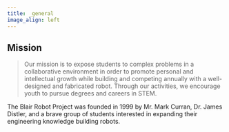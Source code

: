 ```yaml
---
title: _general
image_align: left
---
```


## Mission
> Our mission is to expose students to complex problems in a collaborative environment in order to promote personal and intellectual growth while building and competing annually with a well-designed and fabricated robot. Through our activities, we encourage youth to pursue degrees and careers in STEM.

The Blair Robot Project was founded in 1999 by Mr. Mark Curran, Dr. James Distler, and a brave group of students interested in expanding their engineering knowledge building robots.